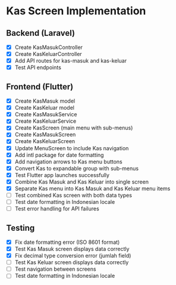 # Kas Screen Implementation

## Backend (Laravel)
- [x] Create KasMasukController
- [x] Create KasKeluarController
- [x] Add API routes for kas-masuk and kas-keluar
- [x] Test API endpoints

## Frontend (Flutter)
- [x] Create KasMasuk model
- [x] Create KasKeluar model
- [x] Create KasMasukService
- [x] Create KasKeluarService
- [x] Create KasScreen (main menu with sub-menus)
- [x] Create KasMasukScreen
- [x] Create KasKeluarScreen
- [x] Update MenuScreen to include Kas navigation
- [x] Add intl package for date formatting
- [x] Add navigation arrows to Kas menu buttons
- [x] Convert Kas to expandable group with sub-menus
- [x] Test Flutter app launches successfully
- [x] Combine Kas Masuk and Kas Keluar into single screen
- [x] Separate Kas menu into Kas Masuk and Kas Keluar menu items
- [ ] Test combined Kas screen with both data types
- [ ] Test date formatting in Indonesian locale
- [ ] Test error handling for API failures

## Testing
- [x] Fix date formatting error (ISO 8601 format)
- [x] Test Kas Masuk screen displays data correctly
- [x] Fix decimal type conversion error (jumlah field)
- [ ] Test Kas Keluar screen displays data correctly
- [ ] Test navigation between screens
- [ ] Test date formatting in Indonesian locale
